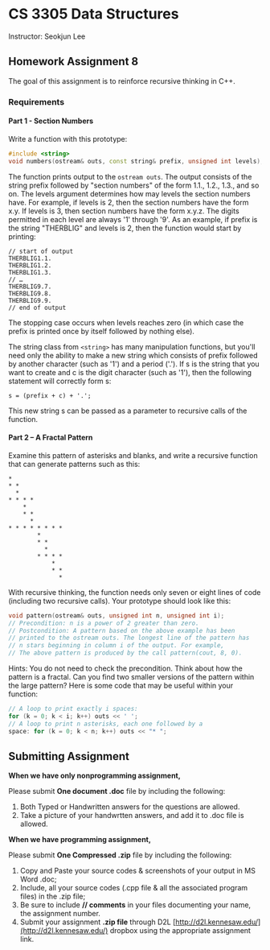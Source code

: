 # CS 3305 Data Structures

Instructor: Seokjun Lee

## Homework Assignment 8

The goal of this assignment is to reinforce recursive thinking in C++.

### Requirements

#### Part 1 - Section Numbers

Write a function with this prototype:

```cpp
#include <string>
void numbers(ostream& outs, const string& prefix, unsigned int levels);
```

The function prints output to the `ostream outs`. The output consists of the string prefix
followed by "section numbers" of the form 1.1., 1.2., 1.3., and so on. The levels argument
determines how may levels the section numbers have. For example, if levels is 2, then the
section numbers have the form x.y. If levels is 3, then section numbers have the form x.y.z.
The digits permitted in each level are always '1' through '9'. As an example, if prefix is the
string "THERBLIG" and levels is 2, then the function would start by printing:

```text
// start of output
THERBLIG1.1.
THERBLIG1.2.
THERBLIG1.3.
// …
THERBLIG9.7.
THERBLIG9.8.
THERBLIG9.9.
// end of output
```

The stopping case occurs when levels reaches zero (in which case the prefix is printed
once by itself followed by nothing else).

The string class from `<string>` has many manipulation functions, but you'll need only the
ability to make a new string which consists of prefix followed by another character (such as
'1') and a period ('.'). If s is the string that you want to create and c is the digit character (such as '1'), then the following statement will correctly form s:

```text
s = (prefix + c) + '.';
```

This new string s can be passed as a parameter to recursive calls of the function.

#### Part 2 – A Fractal Pattern

Examine this pattern of asterisks and blanks, and write a recursive function that can
generate patterns such as this:

```text
*
* *
  *
* * * *
    *
    * *
      *
* * * * * * * *
        *
        * *
          *
        * * * *
            *
            * *
              *
```

With recursive thinking, the function needs only seven or eight lines of code (including two
recursive calls). Your prototype should look like this:

```cpp
void pattern(ostream& outs, unsigned int n, unsigned int i);
// Precondition: n is a power of 2 greater than zero.
// Postcondition: A pattern based on the above example has been
// printed to the ostream outs. The longest line of the pattern has
// n stars beginning in column i of the output. For example,
// The above pattern is produced by the call pattern(cout, 8, 0).
```

Hints: You do not need to check the precondition. Think about how the pattern is a fractal.
Can you find two smaller versions of the pattern within the large pattern? Here is some code
that may be useful within your function:

```cpp
// A loop to print exactly i spaces:
for (k = 0; k < i; k++) outs << ' ';
// A loop to print n asterisks, each one followed by a
space: for (k = 0; k < n; k++) outs << "* ";
```

## Submitting Assignment

**When we have only nonprogramming assignment,**

Please submit **One document .doc** file by including the following:

1. Both Typed or Handwritten answers for the questions are allowed.
2. Take a picture of your handwrtten answers, and add it to .doc file is allowed.

**When we have programming assignment,**

Please submit **One Compressed .zip** file by including the following:

1. Copy and Paste your source codes & screenshots of your output in MS Word .doc;
2. Include, all your source codes (.cpp file & all the associated program files) in the .zip file;
3. Be sure to include **// comments** in your files documenting your name, the assignment number.
4. Submit your assignment **.zip file** through D2L [http://d2l.kennesaw.edu/](http://d2l.kennesaw.edu/) dropbox using the appropriate assignment link.
